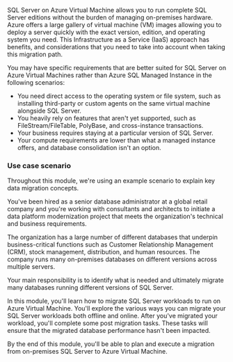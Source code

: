 SQL Server on Azure Virtual Machine allows you to run complete SQL Server editions without the burden of managing on-premises hardware. Azure offers a large gallery of virtual machine (VM) images allowing you to deploy a server quickly with the exact version, edition, and operating system you need. This Infrastructure as a Service (IaaS) approach has benefits, and considerations that you need to take into account when taking this migration path.

You may have specific requirements that are better suited for SQL Server on Azure Virtual Machines rather than Azure SQL Managed Instance in the following scenarios:

- You need direct access to the operating system or file system, such as installing third-party or custom agents on the same virtual machine alongside SQL Server.
- You heavily rely on features that aren't yet supported, such as FileStream/FileTable, PolyBase, and cross-instance transactions.
- Your business requires staying at a particular version of SQL Server.
- Your compute requirements are lower than what a managed instance offers, and database consolidation isn't an option.

### Use case scenario

Throughout this module, we're using an example scenario to explain key data migration concepts.

You've been hired as a senior database administrator at a global retail company and you're working with consultants and architects to initiate a data platform modernization project that meets the organization's technical and business requirements. 

The organization has a large number of different databases that underpin business-critical functions such as Customer Relationship Management (CRM), stock management, distribution, and human resources. The company runs many on-premises databases on different versions across multiple servers. 

Your main responsibility is to identify what is needed and ultimately migrate many databases running different versions of SQL Server.

In this module, you'll learn how to migrate SQL Server workloads to run on Azure Virtual Machine. You'll explore the various ways you can migrate your SQL Server workloads both offline and online. After you've migrated your workload, you'll complete some post migration tasks. These tasks will ensure that the migrated database performance hasn't been impacted.

By the end of this module, you'll be able to plan and execute a migration from on-premises SQL Server to Azure Virtual Machine.

